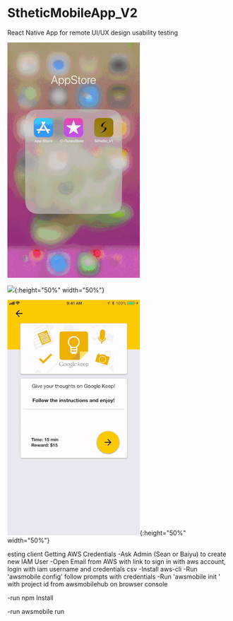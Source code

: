 # StheticMobileApp_V2
React Native App for remote UI/UX design usability testing

![](stheticLogin.gif)
<!-- .element style="height: 300; width: 300" -->

![](stheticHomepage.gif){:height="50%" width="50%"}

![](stheticTesting.gif){:height="50%" width="50%"}



esting client
Getting AWS Credentials -Ask Admin (Sean or Baiyu) to create new IAM User -Open Email from AWS with link to sign in with aws account, login with iam username and credentials csv -Install aws-cli -Run 'awsmobile config' follow prompts with credentials -Run 'awsmobile init ' with project id from awsmobilehub on browser console

-run npm Install

-run awsmobile run
